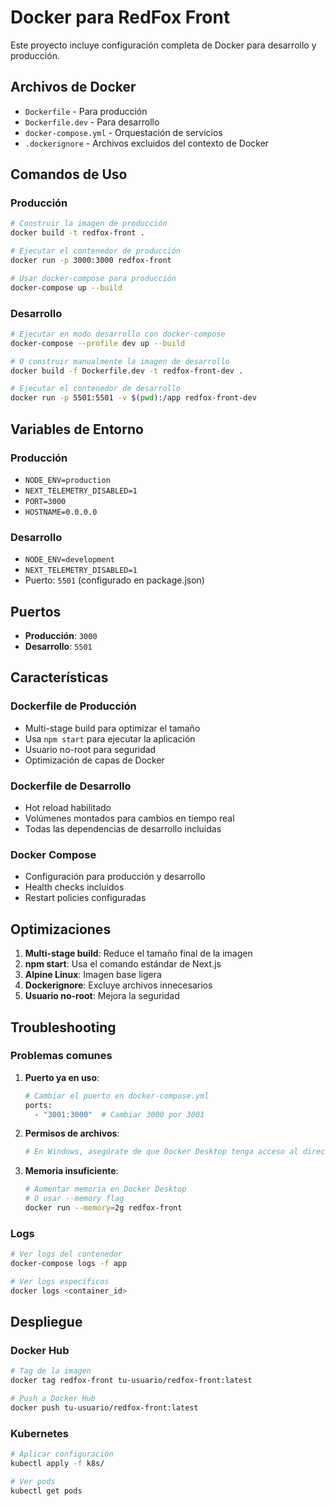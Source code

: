 # Docker para RedFox Front

Este proyecto incluye configuración completa de Docker para desarrollo y producción.

## Archivos de Docker

- `Dockerfile` - Para producción
- `Dockerfile.dev` - Para desarrollo
- `docker-compose.yml` - Orquestación de servicios
- `.dockerignore` - Archivos excluidos del contexto de Docker

## Comandos de Uso

### Producción

```bash
# Construir la imagen de producción
docker build -t redfox-front .

# Ejecutar el contenedor de producción
docker run -p 3000:3000 redfox-front

# Usar docker-compose para producción
docker-compose up --build
```

### Desarrollo

```bash
# Ejecutar en modo desarrollo con docker-compose
docker-compose --profile dev up --build

# O construir manualmente la imagen de desarrollo
docker build -f Dockerfile.dev -t redfox-front-dev .

# Ejecutar el contenedor de desarrollo
docker run -p 5501:5501 -v $(pwd):/app redfox-front-dev
```

## Variables de Entorno

### Producción
- `NODE_ENV=production`
- `NEXT_TELEMETRY_DISABLED=1`
- `PORT=3000`
- `HOSTNAME=0.0.0.0`

### Desarrollo
- `NODE_ENV=development`
- `NEXT_TELEMETRY_DISABLED=1`
- Puerto: `5501` (configurado en package.json)

## Puertos

- **Producción**: `3000`
- **Desarrollo**: `5501`

## Características

### Dockerfile de Producción
- Multi-stage build para optimizar el tamaño
- Usa `npm start` para ejecutar la aplicación
- Usuario no-root para seguridad
- Optimización de capas de Docker

### Dockerfile de Desarrollo
- Hot reload habilitado
- Volúmenes montados para cambios en tiempo real
- Todas las dependencias de desarrollo incluidas

### Docker Compose
- Configuración para producción y desarrollo
- Health checks incluidos
- Restart policies configuradas

## Optimizaciones

1. **Multi-stage build**: Reduce el tamaño final de la imagen
2. **npm start**: Usa el comando estándar de Next.js
3. **Alpine Linux**: Imagen base ligera
4. **Dockerignore**: Excluye archivos innecesarios
5. **Usuario no-root**: Mejora la seguridad

## Troubleshooting

### Problemas comunes

1. **Puerto ya en uso**:
   ```bash
   # Cambiar el puerto en docker-compose.yml
   ports:
     - "3001:3000"  # Cambiar 3000 por 3001
   ```

2. **Permisos de archivos**:
   ```bash
   # En Windows, asegúrate de que Docker Desktop tenga acceso al directorio
   ```

3. **Memoria insuficiente**:
   ```bash
   # Aumentar memoria en Docker Desktop
   # O usar --memory flag
   docker run --memory=2g redfox-front
   ```

### Logs

```bash
# Ver logs del contenedor
docker-compose logs -f app

# Ver logs específicos
docker logs <container_id>
```

## Despliegue

### Docker Hub
```bash
# Tag de la imagen
docker tag redfox-front tu-usuario/redfox-front:latest

# Push a Docker Hub
docker push tu-usuario/redfox-front:latest
```

### Kubernetes
```bash
# Aplicar configuración
kubectl apply -f k8s/

# Ver pods
kubectl get pods
``` 